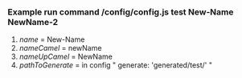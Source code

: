 ### Example run command /config/config.js test New-Name NewName-2

1. $name$ = New-Name
2. $nameCamel$ = newName
3. $nameUpCamel$ = NewName
4. $pathToGenerate$ = in config " generate: 'generated/test/' "
